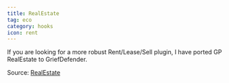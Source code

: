 ```yaml
---
title: RealEstate
tag: eco
category: hooks
icon: rent
---
```


If you are looking for a more robust Rent/Lease/Sell plugin, I have ported GP RealEstate to GriefDefender.

Source: [RealEstate](https://github.com/bloodmc/RealEstate)